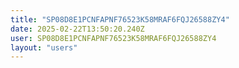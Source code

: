 ```yaml
---
title: "SP08D8E1PCNFAPNF76523K58MRAF6FQJ26588ZY4"
date: 2025-02-22T13:50:20.240Z
user: SP08D8E1PCNFAPNF76523K58MRAF6FQJ26588ZY4
layout: "users"
---
```

    